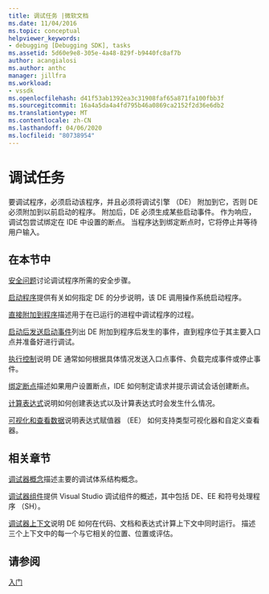 ```yaml
---
title: 调试任务 |微软文档
ms.date: 11/04/2016
ms.topic: conceptual
helpviewer_keywords:
- debugging [Debugging SDK], tasks
ms.assetid: 5d60e9e8-305e-4a48-829f-b9440fc8af7b
author: acangialosi
ms.author: anthc
manager: jillfra
ms.workload:
- vssdk
ms.openlocfilehash: d41f53ab1392ea3c31908faf65a871fa100fbb3f
ms.sourcegitcommit: 16a4a5da4a4fd795b46a0869ca2152f2d36e6db2
ms.translationtype: MT
ms.contentlocale: zh-CN
ms.lasthandoff: 04/06/2020
ms.locfileid: "80738954"
---
```

# <a name="debug-tasks"></a>调试任务
要调试程序，必须启动该程序，并且必须将调试引擎 （DE） 附加到它，否则 DE 必须附加到以前启动的程序。 附加后，DE 必须生成某些启动事件。 作为响应，调试包尝试绑定在 IDE 中设置的断点。 当程序达到绑定断点时，它将停止并等待用户输入。

## <a name="in-this-section"></a>在本节中
 [安全问题](../../extensibility/debugger/security-issues.md)讨论调试程序所需的安全步骤。

 [启动程序](../../extensibility/debugger/launching-a-program.md)提供有关如何指定 DE 的分步说明，该 DE 调用操作系统启动程序。

 [直接附加到程序](../../extensibility/debugger/attaching-directly-to-a-program.md)描述用于在已运行的进程中调试程序的过程。

 [启动后发送启动事件](../../extensibility/debugger/sending-startup-events-after-a-launch.md)列出 DE 附加到程序后发生的事件，直到程序位于其主要入口点并准备好进行调试。

 [执行控制](../../extensibility/debugger/control-of-execution.md)说明 DE 通常如何根据具体情况发送入口点事件、负载完成事件或停止事件。

 [绑定断点](../../extensibility/debugger/binding-breakpoints.md)描述如果用户设置断点，IDE 如何制定请求并提示调试会话创建断点。

 [计算表达式](../../extensibility/debugger/evaluating-expressions.md)说明如何创建表达式以及计算表达式时会发生什么情况。

 [可视化和查看数据](../../extensibility/debugger/visualizing-and-viewing-data.md)说明表达式赋值器 （EE） 如何支持类型可视化器和自定义查看器。

## <a name="related-sections"></a>相关章节
 [调试器概念](../../extensibility/debugger/debugger-concepts.md)描述主要的调试体系结构概念。

 [调试器组件](../../extensibility/debugger/debugger-components.md)提供 Visual Studio 调试组件的概述，其中包括 DE、EE 和符号处理程序 （SH）。

 [调试器上下文](../../extensibility/debugger/debugger-contexts.md)说明 DE 如何在代码、文档和表达式计算上下文中同时运行。 描述三个上下文中的每一个与它相关的位置、位置或评估。

## <a name="see-also"></a>请参阅
 [入门](../../extensibility/debugger/getting-started-with-debugger-extensibility.md)
